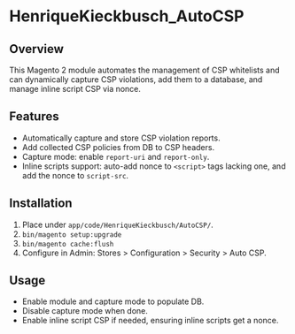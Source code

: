 # HenriqueKieckbusch_AutoCSP

## Overview

This Magento 2 module automates the management of CSP whitelists and can dynamically capture CSP violations, add them to a database, and manage inline script CSP via nonce.

## Features

- Automatically capture and store CSP violation reports.
- Add collected CSP policies from DB to CSP headers.
- Capture mode: enable `report-uri` and `report-only`.
- Inline scripts support: auto-add nonce to `<script>` tags lacking one, and add the nonce to `script-src`.

## Installation

1. Place under `app/code/HenriqueKieckbusch/AutoCSP/`.
2. `bin/magento setup:upgrade`
3. `bin/magento cache:flush`
4. Configure in Admin: Stores > Configuration > Security > Auto CSP.

## Usage

- Enable module and capture mode to populate DB.
- Disable capture mode when done.
- Enable inline script CSP if needed, ensuring inline scripts get a nonce.
